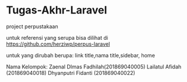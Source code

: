 # Tugas-Akhr-Laravel

project perpustakaan

untuk referensi yang serupa bisa dilihat di https://github.com/herziwp/perpus-laravel

untuk yang dirubah berupa: link title,nama title,sidebar, home

Nama Kelompok: Zaenal DImas Fadhilah(201869040005)
               Lailatul Afidah (201869040018)
               Dhyanputri Fidanti (201869040022)
